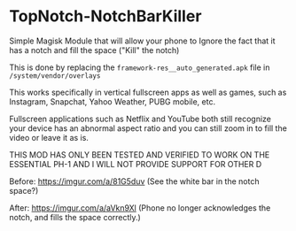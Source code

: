 # TopNotch-NotchBarKiller
Simple Magisk Module that will allow your phone to Ignore the fact that it has a notch and fill the space ("Kill" the notch)

This is done by replacing the `framework-res__auto_generated.apk` file in `/system/vendor/overlays`

This works specifically in vertical fullscreen apps as well as games, such as Instagram, Snapchat, Yahoo Weather, PUBG mobile, etc.

Fullscreen applications such as Netflix and YouTube both still recognize your device has an abnormal aspect ratio and you can still zoom in to fill the video or leave it as is.

THIS MOD HAS ONLY BEEN TESTED AND VERIFIED TO WORK ON THE ESSENTIAL PH-1 AND I WILL NOT PROVIDE SUPPORT FOR OTHER D

Before: https://imgur.com/a/81G5duv (See the white bar in the notch space?)

After: https://imgur.com/a/aVkn9Xl (Phone no longer acknowledges the notch, and fills the space correctly.)
